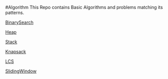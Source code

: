 #Algorithm
This Repo contains Basic Algorithms and problems matching its patterns.

[BinarySearch](https://github.com/ravindra-gadiparthi/algorithm/blob/main/src/org/algo/binarysearch/README.md)

[Heap](https://github.com/ravindra-gadiparthi/algorithm/tree/main/src/org/algo/heap/README.md)

[Stack](https://github.com/ravindra-gadiparthi/algorithm/tree/main/src/org/algo/stack/README.md)

[Knapsack](https://github.com/ravindra-gadiparthi/algorithm/blob/main/src/org/algo/knapsack/bounded/README.md)

[LCS](https://github.com/ravindra-gadiparthi/algorithm/blob/main/src/org/algo/lcs/README.md)

[SlidingWindow](https://github.com/ravindra-gadiparthi/algorithm/blob/main/src/org/algo/slidingwindow/README.md)